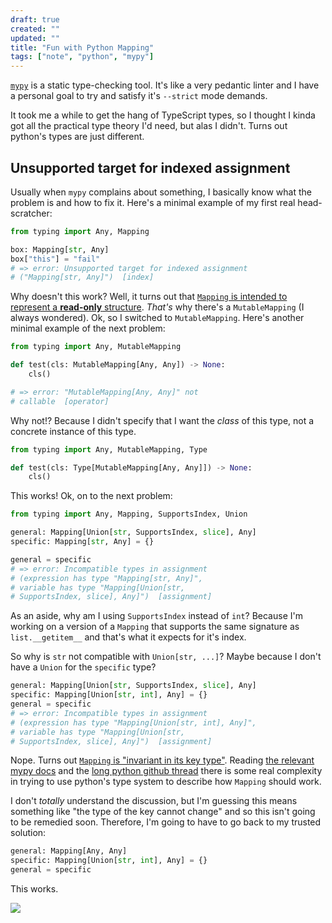 ```yaml
---
draft: true
created: ""
updated: ""
title: "Fun with Python Mapping"
tags: ["note", "python", "mypy"]
---
```


[`mypy`](https://mypy-lang.org/) is a static type-checking tool. It's like a very pedantic linter and I have a personal goal to try and satisfy it's `--strict` mode demands.

It took me a while to get the hang of TypeScript types, so I thought I kinda got all the practical type theory I'd need, but alas I didn't. Turns out python's types are just different.

## Unsupported target for indexed assignment

Usually when `mypy` complains about something, I basically know what the problem is and how to fix it. Here's a minimal example of my first real head-scratcher:

```python
from typing import Any, Mapping

box: Mapping[str, Any]
box["this"] = "fail"
# => error: Unsupported target for indexed assignment
# ("Mapping[str, Any]")  [index]
```

Why doesn't this work? Well, it turns out that [`Mapping` is intended to represent a **read-only** structure](https://stackoverflow.com/a/60457779). _That's_ why there's a `MutableMapping` (I always wondered). Ok, so I switched to `MutableMapping`. Here's another minimal example of the next problem:

```python
from typing import Any, MutableMapping

def test(cls: MutableMapping[Any, Any]) -> None:
    cls()

# => error: "MutableMapping[Any, Any]" not
# callable  [operator]
```

Why not!? Because I didn't specify that I want the _class_ of this type, not a concrete instance of this type.

```python
from typing import Any, MutableMapping, Type

def test(cls: Type[MutableMapping[Any, Any]]) -> None:
    cls()
```

This works! Ok, on to the next problem:

```python
from typing import Any, Mapping, SupportsIndex, Union

general: Mapping[Union[str, SupportsIndex, slice], Any]
specific: Mapping[str, Any] = {}

general = specific
# => error: Incompatible types in assignment
# (expression has type "Mapping[str, Any]",
# variable has type "Mapping[Union[str,
# SupportsIndex, slice], Any]")  [assignment]
```

As an aside, why am I using `SupportsIndex` instead of `int`? Because I'm working on a version of a `Mapping` that supports the same signature as `list.__getitem__` and that's what it expects for it's index.

So why is `str` not compatible with `Union[str, ...]`? Maybe because I don't have a `Union` for the `specific` type?

```python
general: Mapping[Union[str, SupportsIndex, slice], Any]
specific: Mapping[Union[str, int], Any] = {}
general = specific
# => error: Incompatible types in assignment
# (expression has type "Mapping[Union[str, int], Any]",
# variable has type "Mapping[Union[str,
# SupportsIndex, slice], Any]")  [assignment]
```

Nope. Turns out [`Mapping` is "invariant in its key type"](https://stackoverflow.com/a/64484841). Reading [the relevant mypy docs](https://mypy.readthedocs.io/en/latest/common_issues.html#invariance-vs-covariance) and the [long python github thread](https://github.com/python/typing/pull/273) there is some real complexity in trying to use python's type system to describe how `Mapping` should work.

I don't _totally_ understand the discussion, but I'm guessing this means something like "the type of the key cannot change" and so this isn't going to be remedied soon. Therefore, I'm going to have to go back to my trusted solution:

```python
general: Mapping[Any, Any]
specific: Mapping[Union[str, int], Any] = {}
general = specific
```

This works.

<img src="{{thumbnail}}" style="max-width: 100%;" />
